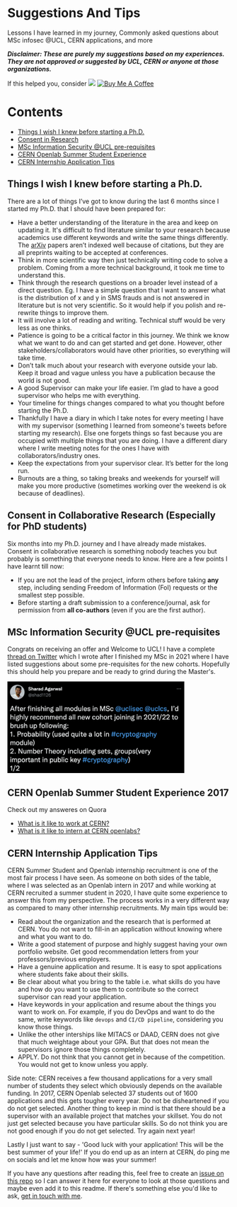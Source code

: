 # Suggestions And Tips
Lessons I have learned in my journey, Commonly asked questions about MSc infosec @UCL, CERN applications, and more

***Disclaimer: These are purely my suggestions based on my experiences. They are not approved or suggested by UCL, CERN or anyone at those organizations.*** 

If this helped you, consider [![](https://img.shields.io/static/v1?label=Sponsor&message=%E2%9D%A4&logo=GitHub&color=%23fe8e86)](https://github.com/sponsors/sharad1126)
<a href="https://www.buymeacoffee.com/sharad1126" target="_blank"><img src="https://cdn.buymeacoffee.com/buttons/default-orange.png" alt="Buy Me A Coffee" height="20" width="93"></a>

# Contents

- [Things I wish I knew before starting a Ph.D.](#things-i-wish-i-knew-before-starting-a-phd)
- [Consent in Research](#consent-in-collaborative-research-especially-for-phd-students)
- [MSc Information Security @UCL pre-requisites](#msc-information-security-ucl-pre-requisites)
- [CERN Openlab Summer Student Experience](#cern-openlab-summer-student-experience-2017)
- [CERN Internship Application Tips](#cern-internship-application-tips)

## Things I wish I knew before starting a Ph.D.

There are a lot of things I’ve got to know during the last 6 months since I started my Ph.D. that I should have been prepared for: 

* Have a better understanding of the literature in the area and keep on updating it. It's difficult to find literature similar to your research because academics use different keywords and write the same things differently. The [arXiv](https://arxiv.org/) papers aren’t indexed well because of citations, but they are all preprints waiting to be accepted at conferences. 
* Think in more scientific way then just technically writing code to solve a problem. Coming from a more technical background, it took me time to understand this.
* Think through the research questions on a broader level instead of a direct question. Eg. I have a simple question that I want to answer what is the distribution of x and y in SMS frauds and is not answered in literature but is not very scientific. So it would help if you polish and re-rewrite things to improve them.
* It will involve a lot of reading and writing. Technical stuff would be very less as one thinks. 
* Patience is going to be a critical factor in this journey. We think we know what we want to do and can get started and get done. However, other stakeholders/collaborators would have other priorities, so everything will take time. 
* Don’t talk much about your research with everyone outside your lab. Keep it broad and vague unless you have a publication because the world is not good. 
* A good Supervisor can make your life easier. I’m glad to have a good supervisor who helps me with everything.
* Your timeline for things changes compared to what you thought before starting the Ph.D.
* Thankfully I have a diary in which I take notes for every meeting I have with my supervisor (something I learned from someone's tweets before starting my research). Else one forgets things so fast because you are occupied with multiple things that you are doing. I have a different diary where I write meeting notes for the ones I have with collaborators/industry ones.
* Keep the expectations from your supervisor clear. It’s better for the long run. 
* Burnouts are a thing, so taking breaks and weekends for yourself will make you more productive (sometimes working over the weekend is ok because of deadlines).

## Consent in Collaborative Research (Especially for PhD students)

Six months into my Ph.D. journey and I have already made mistakes. Consent in collaborative research is something nobody teaches you but probably is something that everyone needs to know. Here are a few points I have learnt till now:

* If you are not the lead of the project, inform others before taking **any** step, including sending Freedom of Information (FoI) requests or the smallest step possible.
* Before starting a draft submission to a conference/journal, ask for permission from **all co-authors** (even if you are the first author).

## MSc Information Security @UCL pre-requisites

Congrats on receiving an offer and Welcome to UCL! I have a complete [thread on Twitter](https://twitter.com/shad1126/status/1415315055927771146?s=20&t=HNMo7ovWOazUydnLiBpJpw) which I wrote after I finished my MSc in 2021 where I have listed suggestions about some pre-requisites for the new cohorts. Hopefully this should help you prepare and be ready to grind during the Master's.

<a href="https://twitter.com/shad1126/status/1415315055927771146?s=20&t=HNMo7ovWOazUydnLiBpJpw"><img src="https://github.com/sharad1126/Suggestions-And-Tips/blob/main/images/twitter.png" width="400"/></a>

## CERN Openlab Summer Student Experience 2017

Check out my answeres on Quora 
* [What is it like to work at CERN?](https://www.quora.com/What-is-it-like-to-work-at-CERN/answers/64013793) 
* [What is it like to intern at CERN openlabs?](https://www.quora.com/What-is-it-like-to-intern-at-CERN-openlabs/answer/Sharad-Agarwal-21)

## CERN Internship Application Tips

CERN Summer Student and Openlab internship recruitment is one of the most fair process I have seen. As someone on both sides of the table, where I was selected as an Openlab intern in 2017 and while working at CERN recruited a summer student in 2020, I have quite some experience to answer this from my perspective. The process works in a very different way as compared to many other internship recruitments. My main tips would be:
* Read about the organization and the research that is performed at CERN. You do not want to fill-in an application without knowing where and what you want to do.
* Write a good statement of purpose and highly suggest having your own portfolio website. Get good recommendation letters from your professors/previous employers.
* Have a genuine application and resume. It is easy to spot applications where students fake about their skills. 
* Be clear about what you bring to the table i.e. what skills do you have and how do you want to use them to contribute so the correct supervisor can read your application.
* Have keywords in your application and resume about the things you want to work on. For example, if you do DevOps and want to do the same, write keywords like `devops` and `CI/CD pipeline`, considering you know those things.
* Unlike the other interships like MITACS or DAAD, CERN does not give that much weightage about your GPA. But that does not mean the supervisors ignore those things completely.
* APPLY. Do not think that you cannot get in because of the competition. You would not get to know unless you apply.

Side note: CERN receives a few thousand applications for a very small number of students they select which obviously depends on the available funding. In 2017, CERN Openlab selected 37 students out of 1600 applications and this gets tougher every year. Do not be disheartened if you do not get selected. Another thing to keep in mind is that there should be a supervisor with an available project that matches your skillset. You do not just get selected because you have particular skills. So do not think you are not good enough if you do not get selected. Try again next year!

Lastly I just want to say - 'Good luck with your application! This will be the best summer of your life!' If you do end up as an intern at CERN, do ping me on socials and let me know how was your summer!

If you have any questions after reading this, feel free to create an [issue on this repo](https://github.com/sharad1126/Suggestions-And-Tips/issues) so I can answer it here for everyone to look at those questions and maybe even add it to this readme. If there's something else you'd like to ask, [get in touch with me](https://sharad1126.github.io/).

<!--START_SECTION:buy-me-a-coffee-->
<!--END_SECTION:buy-me-a-coffe-->

